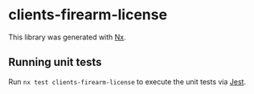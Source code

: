 # clients-firearm-license

This library was generated with [Nx](https://nx.dev).

## Running unit tests

Run `nx test clients-firearm-license` to execute the unit tests via [Jest](https://jestjs.io).
